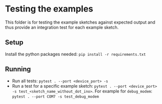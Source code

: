 # Testing the examples  

This folder is for testing the example sketches against expected output and thus provide an integration test for each example sketch.

## Setup 

Install the python packages needed: `pip install -r requirements.txt`

## Running

* Run all tests: `pytest . --port <device_port> -s`
* Run a test for a specific example sketch: `pytest . --port <device_port> -s test_<sketch_name_without_dot_ino>`. For example for `debug_modem`: `pytest . --port COM7 -s test_debug_modem`

